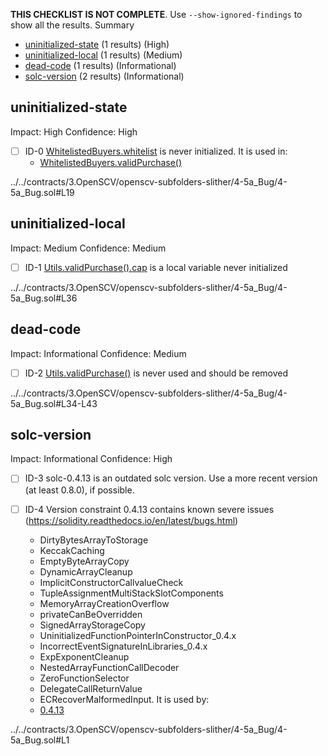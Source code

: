 **THIS CHECKLIST IS NOT COMPLETE**. Use `--show-ignored-findings` to show all the results.
Summary
 - [uninitialized-state](#uninitialized-state) (1 results) (High)
 - [uninitialized-local](#uninitialized-local) (1 results) (Medium)
 - [dead-code](#dead-code) (1 results) (Informational)
 - [solc-version](#solc-version) (2 results) (Informational)
## uninitialized-state
Impact: High
Confidence: High
 - [ ] ID-0
[WhitelistedBuyers.whitelist](../../contracts/3.OpenSCV/openscv-subfolders-slither/4-5a_Bug/4-5a_Bug.sol#L19) is never initialized. It is used in:
	- [WhitelistedBuyers.validPurchase()](../../contracts/3.OpenSCV/openscv-subfolders-slither/4-5a_Bug/4-5a_Bug.sol#L21-L24)

../../contracts/3.OpenSCV/openscv-subfolders-slither/4-5a_Bug/4-5a_Bug.sol#L19


## uninitialized-local
Impact: Medium
Confidence: Medium
 - [ ] ID-1
[Utils.validPurchase().cap](../../contracts/3.OpenSCV/openscv-subfolders-slither/4-5a_Bug/4-5a_Bug.sol#L36) is a local variable never initialized

../../contracts/3.OpenSCV/openscv-subfolders-slither/4-5a_Bug/4-5a_Bug.sol#L36


## dead-code
Impact: Informational
Confidence: Medium
 - [ ] ID-2
[Utils.validPurchase()](../../contracts/3.OpenSCV/openscv-subfolders-slither/4-5a_Bug/4-5a_Bug.sol#L34-L43) is never used and should be removed

../../contracts/3.OpenSCV/openscv-subfolders-slither/4-5a_Bug/4-5a_Bug.sol#L34-L43


## solc-version
Impact: Informational
Confidence: High
 - [ ] ID-3
solc-0.4.13 is an outdated solc version. Use a more recent version (at least 0.8.0), if possible.

 - [ ] ID-4
Version constraint 0.4.13 contains known severe issues (https://solidity.readthedocs.io/en/latest/bugs.html)
	- DirtyBytesArrayToStorage
	- KeccakCaching
	- EmptyByteArrayCopy
	- DynamicArrayCleanup
	- ImplicitConstructorCallvalueCheck
	- TupleAssignmentMultiStackSlotComponents
	- MemoryArrayCreationOverflow
	- privateCanBeOverridden
	- SignedArrayStorageCopy
	- UninitializedFunctionPointerInConstructor_0.4.x
	- IncorrectEventSignatureInLibraries_0.4.x
	- ExpExponentCleanup
	- NestedArrayFunctionCallDecoder
	- ZeroFunctionSelector
	- DelegateCallReturnValue
	- ECRecoverMalformedInput.
It is used by:
	- [0.4.13](../../contracts/3.OpenSCV/openscv-subfolders-slither/4-5a_Bug/4-5a_Bug.sol#L1)

../../contracts/3.OpenSCV/openscv-subfolders-slither/4-5a_Bug/4-5a_Bug.sol#L1


